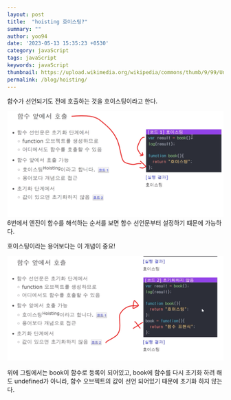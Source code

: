 ```yaml
---
layout: post
title:  "hoisting 호이스팅?"
summary: ""
author: yoo94
date: '2023-05-13 15:35:23 +0530'
category: javaScript
tags: javaScript
keywords: javaScript
thumbnail: https://upload.wikimedia.org/wikipedia/commons/thumb/9/99/Unofficial_JavaScript_logo_2.svg/1200px-Unofficial_JavaScript_logo_2.svg.png
permalink: /blog/hoisting/
---
```

함수가 선언되기도 전에 호출하는 것을 호이스팅이라고 한다.

<img src="/assets/postImg/Pasted image 20240410152811.png" alt="Pasted image 20240410152811.png" style="max-width:100%;">
6번에서 엔진이 함수를 해석하는 순서를 보면 함수 선언문부터 설정하기 떄문에 가능하다.

호이스팅이라는 용어보다는 이 개념이 중요!


<img src="/assets/postImg/Pasted image 20240410153243.png" alt="Pasted image 20240410153243.png" style="max-width:100%;">

위에 그림에서는 book이 함수로 등록이 되어있고, book에 함수를 다시 초기화 하려 해도 undefined가 아니라, 함수 오브젝트의 값이 선언 되어있기 때문에 초기화 하지 않는다.